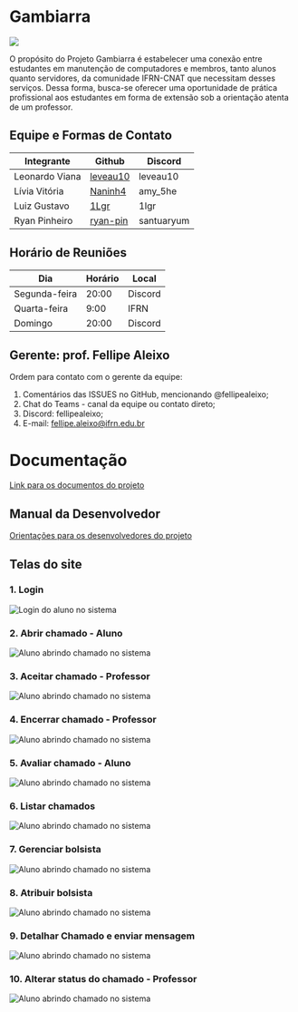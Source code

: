 # Gambiarra

<img src="logo_light.png"/>

O propósito do Projeto Gambiarra é estabelecer uma conexão entre estudantes em manutenção de computadores e membros, tanto alunos quanto servidores, da comunidade IFRN-CNAT que necessitam desses serviços. Dessa forma, busca-se oferecer uma oportunidade de prática profissional aos estudantes em forma de extensão sob a orientação atenta de um professor.

## Equipe e Formas de Contato

| Integrante| Github| Discord |
| ------------- | ------------- | ------------- |
| Leonardo Viana  | [leveau10](https://github.com/leveau10)  | leveau10 |
| Lívia Vitória | [Naninh4](https://github.com/Naninh4)  | amy_5he |
| Luiz Gustavo | [1Lgr](https://github.com/1Lgr)   | 1lgr |
| Ryan Pinheiro | [ryan-pin](https://github.com/ryan-pin)   | santuaryum |


## Horário de Reuniões
| Dia| Horário| Local |
| ------------- | ------------- | ------------- |
|  Segunda-feira | 20:00  | Discord |
|  Quarta-feira | 9:00 | IFRN |
|  Domingo | 20:00  | Discord |

## Gerente: prof. Fellipe Aleixo

Ordem para contato com o gerente da equipe:
1. Comentários das ISSUES no GitHub, mencionando @fellipealeixo;
1. Chat do Teams - canal da equipe ou contato direto;
1. Discord: fellipealeixo;
1. E-mail: fellipe.aleixo@ifrn.edu.br

# Documentação

[Link para os documentos do projeto](doc/documentacao.md)

## Manual da Desenvolvedor

[Orientações para os desenvolvedores do projeto](doc/guia-ds/guia.md)

## Telas do site

### 1. Login

![Login do aluno no sistema](doc/imgs/login.gif)

### 2. Abrir chamado - Aluno

![Aluno abrindo chamado no sistema](doc/imgs/abrir-chamado.gif)

### 3. Aceitar chamado - Professor

![Aluno abrindo chamado no sistema](doc/imgs/aceitar.gif)

### 4. Encerrar chamado - Professor

![Aluno abrindo chamado no sistema](doc/imgs/encerrar.gif)

### 5. Avaliar chamado - Aluno

![Aluno abrindo chamado no sistema](doc/imgs/avaliar.gif)

### 6. Listar chamados

![Aluno abrindo chamado no sistema](doc/imgs/listagem.gif)

### 7. Gerenciar bolsista

![Aluno abrindo chamado no sistema](doc/imgs/gerenciar-bolsista.gif)

### 8. Atribuir bolsista

![Aluno abrindo chamado no sistema](doc/imgs/atribuir-bolsista.gif)

### 9. Detalhar Chamado e enviar mensagem

![Aluno abrindo chamado no sistema](doc/imgs/detalhar.gif)

### 10. Alterar status do chamado - Professor

![Aluno abrindo chamado no sistema](doc/imgs/alterar-status.gif)

